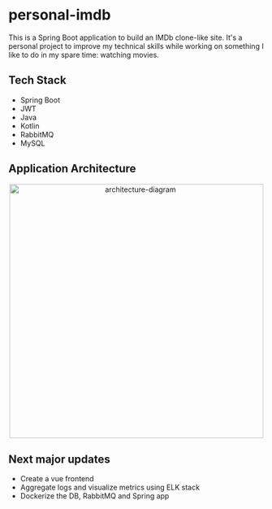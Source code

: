 # personal-imdb
This is a Spring Boot application to build an IMDb clone-like site. It's a personal project to improve my technical skills while working on something I like to do in my spare time: watching movies.

## Tech Stack
 - Spring Boot
 - JWT
 - Java
 - Kotlin
 - RabbitMQ
 - MySQL


## Application Architecture
<p align="center">
    <img alt="architecture-diagram" width="500" src="docs/arch.png" />
</p>

## Next major updates
 - Create a vue frontend
 - Aggregate logs and visualize metrics using ELK stack
 - Dockerize the DB, RabbitMQ and Spring app 
